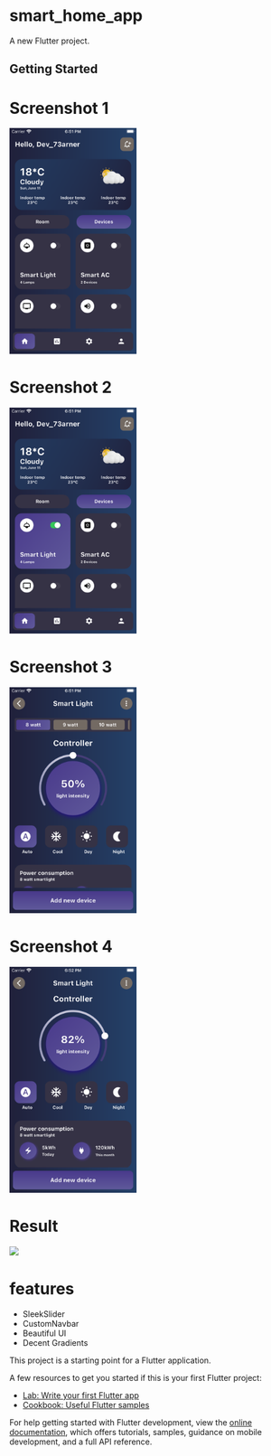 # smart_home_app

A new Flutter project.

## Getting Started

# Screenshot 1

<img src ="https://github.com/Mirzaazmath/flutter_smarthome_app/blob/main/assets/Screenshot1.png" height="400">

# Screenshot 2

<img src ="https://github.com/Mirzaazmath/flutter_smarthome_app/blob/main/assets/Screenshot2.png" height="400">

# Screenshot 3

<img src ="https://github.com/Mirzaazmath/flutter_smarthome_app/blob/main/assets/Screenshot3.png" height="400">

# Screenshot 4

<img src ="https://github.com/Mirzaazmath/flutter_smarthome_app/blob/main/assets/Screenshot4.png" height="400">


# Result 
<img src ="https://github.com/Mirzaazmath/flutter_smarthome_app/blob/main/assets/result.gif" height="400">


# features
* SleekSlider
* CustomNavbar
* Beautiful UI
* Decent Gradients



This project is a starting point for a Flutter application.

A few resources to get you started if this is your first Flutter project:

- [Lab: Write your first Flutter app](https://docs.flutter.dev/get-started/codelab)
- [Cookbook: Useful Flutter samples](https://docs.flutter.dev/cookbook)

For help getting started with Flutter development, view the
[online documentation](https://docs.flutter.dev/), which offers tutorials,
samples, guidance on mobile development, and a full API reference.
